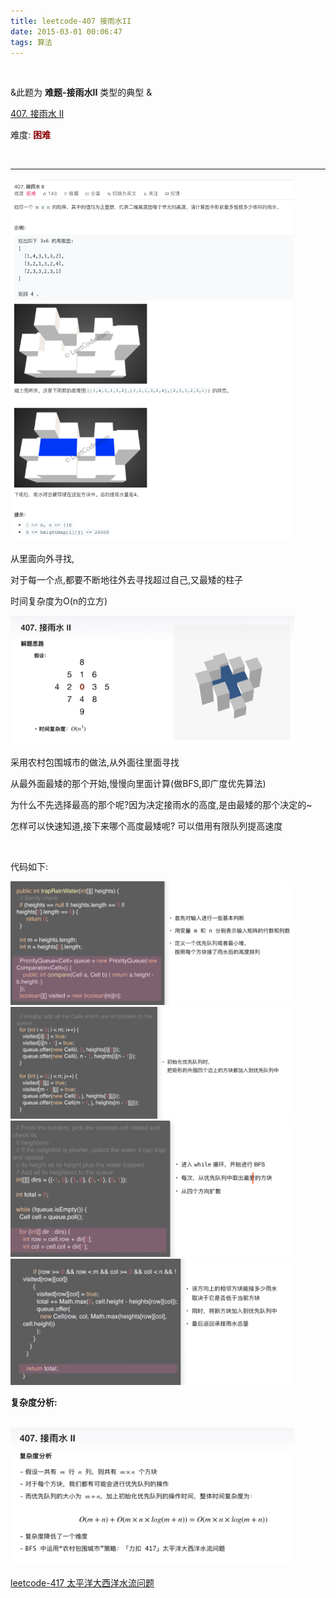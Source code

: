 ```yaml
---
title: leetcode-407 接雨水II
date: 2015-03-01 00:06:47
tags: 算法
---
```


<br>

&此题为 **难题-接雨水II** 类型的典型 &



[407. 接雨水 II](https://leetcode-cn.com/problems/trapping-rain-water-ii/)


难度:  <font color="darkred">**困难**</font>

<br>

---



<img src="leetcode-407-接雨水II/0.png" width = 90% height = 50% />

<br>  


从里面向外寻找,

对于每一个点,都要不断地往外去寻找超过自己,又最矮的柱子


时间复杂度为O(n的立方)

<img src="leetcode-407-接雨水II/1.png" width = 90% height = 50% />

<br>



采用农村包围城市的做法,从外面往里面寻找

从最外面最矮的那个开始,慢慢向里面计算(做BFS,即广度优先算法)

为什么不先选择最高的那个呢?因为决定接雨水的高度,是由最矮的那个决定的~

怎样可以快速知道,接下来哪个高度最矮呢?  可以借用有限队列提高速度

<br>

代码如下:


<img src="leetcode-407-接雨水II/2.png" width = 90% height = 50% />
<img src="leetcode-407-接雨水II/3.png" width = 90% height = 50% />




<img src="leetcode-407-接雨水II/4.png" width = 90% height = 50% />
<img src="leetcode-407-接雨水II/5.png" width = 90% height = 50% />



<br>


**复杂度分析:**

<br>

<img src="leetcode-407-接雨水II/6.png" width = 90% height = 50% />




[leetcode-417 太平洋大西洋水流问题]()